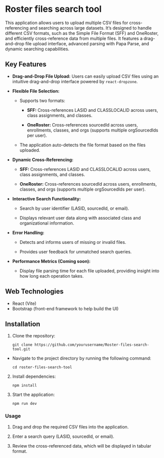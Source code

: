 # Roster files search tool
This application allows users to upload multiple CSV files for cross-referencing and searching across large datasets. It’s designed to handle different CSV formats, such as the Simple File Format (SFF) and OneRoster, and efficiently cross-reference data from multiple files. It features a drag-and-drop file upload interface, advanced parsing with Papa Parse, and dynamic searching capabilities.

## Key Features
- **Drag-and-Drop File Upload:** Users can easily upload CSV files using an intuitive drag-and-drop interface powered by ```react-dropzone```.
- **Flexible File Selection:**
  
    - Supports two formats:
      
      - **SFF:** Cross-references LASID and CLASSLOCALID across users, class assignments, and classes.
        
      - **OneRoster:** Cross-references sourcedId across users, enrollments, classes, and orgs (supports multiple orgSourcedIds per user).
    
    - The application auto-detects the file format based on the files uploaded.

-  **Dynamic Cross-Referencing:**

     - **SFF:** Cross-references LASID and CLASSLOCALID across users, class assignments, and classes.

     - **OneRoster:** Cross-references sourcedId across users, enrollments, classes, and orgs (supports multiple orgSourcedIds per user).
 
- **Interactive Search Functionality:**

     - Search by user identifier (LASID, sourcedId, or email).

     - Displays relevant user data along with associated class and organizational information.
     
- **Error Handling:**

    - Detects and informs users of missing or invalid files.

    - Provides user feedback for unmatched search queries.
    
- **Performance Metrics (Coming soon):**

    - Display file parsing time for each file uploaded, providing insight into how long each operation takes.


## Web Technologies
- React (Vite)
- Bootstrap (front-end framework to help build the UI)

## Installation

1. Clone the repository:
   ```
   git clone https://github.com/yourusername/Roster-files-search-tool.git
   ```
- Navigate to the project directory by running the following command:
     
   ```
   cd roster-files-search-tool
   ```
2. Install dependencies:
   ```
   npm install
   ```
3. Start the application:
   ```
   npm run dev
   ```
### Usage

1. Drag and drop the required CSV files into the application.

2. Enter a search query (LASID, sourcedId, or email).

3. Review the cross-referenced data, which will be displayed in tabular format.
   
